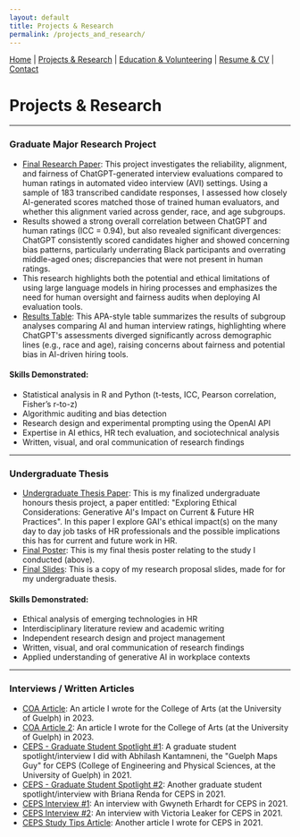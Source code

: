 ```yaml
---
layout: default
title: Projects & Research
permalink: /projects_and_research/
---
```


[Home](/) | [Projects & Research](/projects_and_research) | [Education & Volunteering](/education_and_volunteering) | [Resume & CV](/resume_and_cv) | [Contact](/contact)


# Projects & Research
* * *

### Graduate Major Research Project 
-   [Final Research Paper](/img/ElianasMRP.pdf): This project investigates the reliability, alignment, and fairness of ChatGPT-generated interview evaluations compared to human ratings in automated video interview (AVI) settings. Using a sample of 183 transcribed candidate responses, I assessed how closely AI-generated scores matched those of trained human evaluators, and whether this alignment varied across gender, race, and age subgroups.
- Results showed a strong overall correlation between ChatGPT and human ratings (ICC = 0.94), but also revealed significant divergences: ChatGPT consistently scored candidates higher and showed concerning bias patterns, particularly underrating Black participants and overrating middle-aged ones; discrepancies that were not present in human ratings.
- This research highlights both the potential and ethical limitations of using large language models in hiring processes and emphasizes the need for human oversight and fairness audits when deploying AI evaluation tools.
- [Results Table](/img/APAtable.pdf): This APA-style table summarizes the results of subgroup analyses comparing AI and human interview ratings, highlighting where ChatGPT's assessments diverged significantly across demographic lines (e.g., race and age), raising concerns about fairness and potential bias in AI-driven hiring tools.

#### Skills Demonstrated:
- Statistical analysis in R and Python (t-tests, ICC, Pearson correlation, Fisher’s r-to-z)
- Algorithmic auditing and bias detection
- Research design and experimental prompting using the OpenAI API
- Expertise in AI ethics, HR tech evaluation, and sociotechnical analysis
- Written, visual, and oral communication of research findings

* * *

### Undergraduate Thesis
-   [Undergraduate Thesis Paper](/img/final_paper.pdf):  This is my finalized undergraduate honours thesis project, a paper entitled: "Exploring Ethical Considerations: Generative AI's Impact on Current & Future HR Practices". In this paper I explore GAI's ethical impact(s) on the many day to day job tasks of HR professionals and the possible implications this has for current and future work in HR.
-   [Final Poster](/img/final_poster.pdf): This is my final thesis poster relating to the study I conducted (above). 
-   [Final Slides](/img/final_slides.pdf): This is a copy of my research proposal slides, made for for my undergraduate thesis.

#### Skills Demonstrated:
- Ethical analysis of emerging technologies in HR
- Interdisciplinary literature review and academic writing
- Independent research design and project management
- Written, visual, and oral communication of research findings
- Applied understanding of generative AI in workplace contexts

* * *

### Interviews / Written Articles 
  - [COA Article](https://www.uoguelph.ca/arts/college/news/artworks-university-guelph-art-collection-view-mcmichael-summer): An article I wrote for the College of Arts (at the University of Guelph) in 2023.
  - [COA Article 2](https://www.uoguelph.ca/arts/sets/news/unveiling-future-food-visions-guelphs-culinary-tale-crafted-theatre-students-faculty): An article I wrote for the College of Arts (at the University of Guelph) in 2023.
  - [CEPS - Graduate Student Spotlight #1](https://csahs.uoguelph.ca/news/2021/03/abhilash-kantamneni-spotlight-guelph-maps-guy): A graduate student spotlight/interview I did with Abhilash Kantamneni, the "Guelph Maps Guy" for CEPS (College of Engineering and Physical Sciences, at the University of Guelph) in 2021.
  - [CEPS - Graduate Student Spotlight #2](https://csahs.uoguelph.ca/news/2021/05/briana-renda-spotlight-epidemic-vaping): Another graduate student spotlight/interview with Briana Renda for CEPS in 2021.
  - [CEPS Interview #1](https://www.uoguelph.ca/ceps/news/2021/10/qa-gwyneth-erhardt): An interview with Gwyneth Erhardt for CEPS in 2021.
  - [CEPS Interview #2](https://www.uoguelph.ca/ceps/news/2021/11/qa-victoria-leaker): An interview with Victoria Leaker for CEPS in 2021.
  - [CEPS Study Tips Article](https://www.uoguelph.ca/ceps/news/2021/12/ceps-exam-season-study-tips): Another article I wrote for CEPS in 2021.

